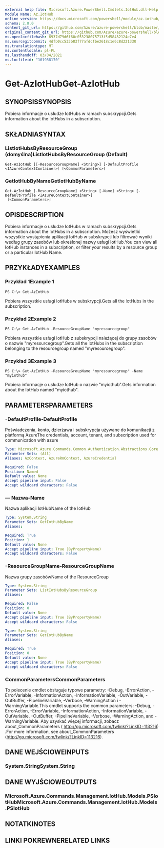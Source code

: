 ```yaml
---
external help file: Microsoft.Azure.PowerShell.Cmdlets.IotHub.dll-Help.xml
Module Name: Az.IotHub
online version: https://docs.microsoft.com/powershell/module/az.iothub/get-aziothub
schema: 2.0.0
content_git_url: https://github.com/Azure/azure-powershell/blob/master/src/IotHub/IotHub/help/Get-AzIotHub.md
original_content_git_url: https://github.com/Azure/azure-powershell/blob/master/src/IotHub/IotHub/help/Get-AzIotHub.md
ms.openlocfilehash: 6937d79d6f60c053238075713f5d58432124e7e4
ms.sourcegitcommit: 4dfb0cc533b83f77afdcfbe2618c1e6c8d221330
ms.translationtype: MT
ms.contentlocale: pl-PL
ms.lasthandoff: 03/04/2021
ms.locfileid: "101988170"
---
```

# <span data-ttu-id="3279c-101">Get-AzIotHub</span><span class="sxs-lookup"><span data-stu-id="3279c-101">Get-AzIotHub</span></span>

## <span data-ttu-id="3279c-102">SYNOPSIS</span><span class="sxs-lookup"><span data-stu-id="3279c-102">SYNOPSIS</span></span>
<span data-ttu-id="3279c-103">Pobiera informacje o usłudze IotHubs w ramach subskrypcji.</span><span class="sxs-lookup"><span data-stu-id="3279c-103">Gets information about the IotHubs in a subscription.</span></span>

## <span data-ttu-id="3279c-104">SKŁADNIA</span><span class="sxs-lookup"><span data-stu-id="3279c-104">SYNTAX</span></span>

### <span data-ttu-id="3279c-105">ListIotHubsByResourceGroup (domyślna)</span><span class="sxs-lookup"><span data-stu-id="3279c-105">ListIotHubsByResourceGroup (Default)</span></span>
```
Get-AzIotHub [[-ResourceGroupName] <String>] [-DefaultProfile <IAzureContextContainer>] [<CommonParameters>]
```

### <span data-ttu-id="3279c-106">GetIotHubByName</span><span class="sxs-lookup"><span data-stu-id="3279c-106">GetIotHubByName</span></span>
```
Get-AzIotHub [-ResourceGroupName] <String> [-Name] <String> [-DefaultProfile <IAzureContextContainer>]
 [<CommonParameters>]
```

## <span data-ttu-id="3279c-107">OPIS</span><span class="sxs-lookup"><span data-stu-id="3279c-107">DESCRIPTION</span></span>
<span data-ttu-id="3279c-108">Pobiera informacje o usłudze IotHubs w ramach subskrypcji.</span><span class="sxs-lookup"><span data-stu-id="3279c-108">Gets information about the IotHubs in a subscription.</span></span>
<span data-ttu-id="3279c-109">Możesz wyświetlić wszystkie wystąpienia aplikacji IotHub w subskrypcji lub filtrować wyniki według grupy zasobów lub określonej nazwy usługi IotHub.</span><span class="sxs-lookup"><span data-stu-id="3279c-109">You can view all IotHub instances in a subscription, or filter your results by a resource group or a particular IotHub Name.</span></span>

## <span data-ttu-id="3279c-110">PRZYKŁADY</span><span class="sxs-lookup"><span data-stu-id="3279c-110">EXAMPLES</span></span>

### <span data-ttu-id="3279c-111">Przykład 1</span><span class="sxs-lookup"><span data-stu-id="3279c-111">Example 1</span></span>
```
PS C:\> Get-AzIotHub
```

<span data-ttu-id="3279c-112">Pobiera wszystkie usługi IotHubs w subskrypcji.</span><span class="sxs-lookup"><span data-stu-id="3279c-112">Gets all the IotHubs in the subscription.</span></span>

### <span data-ttu-id="3279c-113">Przykład 2</span><span class="sxs-lookup"><span data-stu-id="3279c-113">Example 2</span></span>
```
PS C:\> Get-AzIotHub -ResourceGroupName "myresourcegroup"
```

<span data-ttu-id="3279c-114">Pobiera wszystkie usługi IotHub z subskrypcji należącej do grupy zasobów o nazwie "myresourcegroup".</span><span class="sxs-lookup"><span data-stu-id="3279c-114">Gets all the IotHubs in the subscription belonging to the resourcegroup named "myresourcegroup".</span></span>

### <span data-ttu-id="3279c-115">Przykład 3</span><span class="sxs-lookup"><span data-stu-id="3279c-115">Example 3</span></span>
```
PS C:\> Get-AzIotHub -ResourceGroupName "myresourcegroup" -Name "myiothub"
```

<span data-ttu-id="3279c-116">Pobiera informacje o usłudze IotHub o nazwie "myiothub".</span><span class="sxs-lookup"><span data-stu-id="3279c-116">Gets information about the IotHub named "myiothub".</span></span>

## <span data-ttu-id="3279c-117">PARAMETERS</span><span class="sxs-lookup"><span data-stu-id="3279c-117">PARAMETERS</span></span>

### <span data-ttu-id="3279c-118">-DefaultProfile</span><span class="sxs-lookup"><span data-stu-id="3279c-118">-DefaultProfile</span></span>
<span data-ttu-id="3279c-119">Poświadczenia, konto, dzierżawa i subskrypcja używane do komunikacji z platformą Azure</span><span class="sxs-lookup"><span data-stu-id="3279c-119">The credentials, account, tenant, and subscription used for communication with azure</span></span>

```yaml
Type: Microsoft.Azure.Commands.Common.Authentication.Abstractions.Core.IAzureContextContainer
Parameter Sets: (All)
Aliases: AzContext, AzureRmContext, AzureCredential

Required: False
Position: Named
Default value: None
Accept pipeline input: False
Accept wildcard characters: False
```

### <span data-ttu-id="3279c-120">— Nazwa</span><span class="sxs-lookup"><span data-stu-id="3279c-120">-Name</span></span>
<span data-ttu-id="3279c-121">Nazwa aplikacji IotHub</span><span class="sxs-lookup"><span data-stu-id="3279c-121">Name of the IotHub</span></span>

```yaml
Type: System.String
Parameter Sets: GetIotHubByName
Aliases:

Required: True
Position: 1
Default value: None
Accept pipeline input: True (ByPropertyName)
Accept wildcard characters: False
```

### <span data-ttu-id="3279c-122">-ResourceGroupName</span><span class="sxs-lookup"><span data-stu-id="3279c-122">-ResourceGroupName</span></span>
<span data-ttu-id="3279c-123">Nazwa grupy zasobów</span><span class="sxs-lookup"><span data-stu-id="3279c-123">Name of the ResourceGroup</span></span>

```yaml
Type: System.String
Parameter Sets: ListIotHubsByResourceGroup
Aliases:

Required: False
Position: 0
Default value: None
Accept pipeline input: True (ByPropertyName)
Accept wildcard characters: False
```

```yaml
Type: System.String
Parameter Sets: GetIotHubByName
Aliases:

Required: True
Position: 0
Default value: None
Accept pipeline input: True (ByPropertyName)
Accept wildcard characters: False
```

### <span data-ttu-id="3279c-124">CommonParameters</span><span class="sxs-lookup"><span data-stu-id="3279c-124">CommonParameters</span></span>
<span data-ttu-id="3279c-125">To polecenie cmdlet obsługuje typowe parametry: -Debug, -ErrorAction, -ErrorVariable, -InformationAction, -InformationVariable, -OutVariable, -OutBuffer, -PipelineVariable, -Verbose, -WarningAction i -WarningVariable.</span><span class="sxs-lookup"><span data-stu-id="3279c-125">This cmdlet supports the common parameters: -Debug, -ErrorAction, -ErrorVariable, -InformationAction, -InformationVariable, -OutVariable, -OutBuffer, -PipelineVariable, -Verbose, -WarningAction, and -WarningVariable.</span></span> <span data-ttu-id="3279c-126">Aby uzyskać więcej informacji, zobacz about_CommonParameters ( http://go.microsoft.com/fwlink/?LinkID=113216) .</span><span class="sxs-lookup"><span data-stu-id="3279c-126">For more information, see about_CommonParameters (http://go.microsoft.com/fwlink/?LinkID=113216).</span></span>

## <span data-ttu-id="3279c-127">DANE WEJŚCIOWE</span><span class="sxs-lookup"><span data-stu-id="3279c-127">INPUTS</span></span>

### <span data-ttu-id="3279c-128">System.String</span><span class="sxs-lookup"><span data-stu-id="3279c-128">System.String</span></span>

## <span data-ttu-id="3279c-129">DANE WYJŚCIOWE</span><span class="sxs-lookup"><span data-stu-id="3279c-129">OUTPUTS</span></span>

### <span data-ttu-id="3279c-130">Microsoft.Azure.Commands.Management.IotHub.Models.PSIotHub</span><span class="sxs-lookup"><span data-stu-id="3279c-130">Microsoft.Azure.Commands.Management.IotHub.Models.PSIotHub</span></span>

## <span data-ttu-id="3279c-131">NOTATKI</span><span class="sxs-lookup"><span data-stu-id="3279c-131">NOTES</span></span>

## <span data-ttu-id="3279c-132">LINKI POKREWNE</span><span class="sxs-lookup"><span data-stu-id="3279c-132">RELATED LINKS</span></span>
